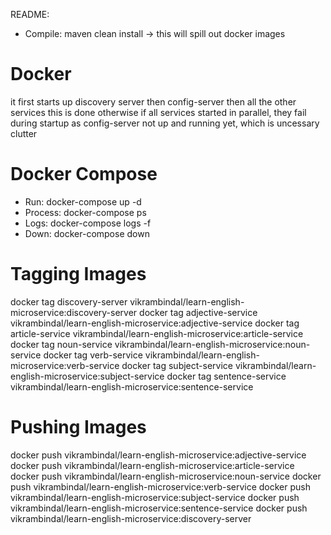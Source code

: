 README:

- Compile: maven clean install -> this will spill out docker images

# Docker 
it first starts up discovery server then config-server then all the other services
this is done otherwise if all services started in parallel, they fail during startup as
config-server not up and running yet, which is uncessary clutter

# Docker Compose
- Run: docker-compose up -d
- Process: docker-compose ps
- Logs: docker-compose logs -f
- Down: docker-compose down

# Tagging Images
docker tag discovery-server vikrambindal/learn-english-microservice:discovery-server
docker tag adjective-service vikrambindal/learn-english-microservice:adjective-service
docker tag article-service vikrambindal/learn-english-microservice:article-service
docker tag noun-service vikrambindal/learn-english-microservice:noun-service
docker tag verb-service vikrambindal/learn-english-microservice:verb-service
docker tag subject-service vikrambindal/learn-english-microservice:subject-service
docker tag sentence-service vikrambindal/learn-english-microservice:sentence-service

# Pushing Images
docker push vikrambindal/learn-english-microservice:adjective-service
docker push vikrambindal/learn-english-microservice:article-service
docker push vikrambindal/learn-english-microservice:noun-service
docker push vikrambindal/learn-english-microservice:verb-service
docker push vikrambindal/learn-english-microservice:subject-service
docker push vikrambindal/learn-english-microservice:sentence-service
docker push vikrambindal/learn-english-microservice:discovery-server
